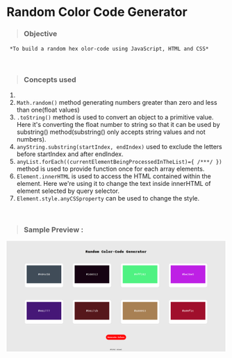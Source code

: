 # Random Color Code Generator

> ### Objective 
     *To build a random hex olor-code using JavaScript, HTML and CSS*  
<br>



> ### Concepts used    
1. 
2. `Math.random()` method generating numbers greater than zero and less than one(float values)
3. `.toString()` method is used to convert an object to a primitive value. Here it's converting the float number to string so that it can be used by substring() method(substring() only accepts string values and not numbers).
4. `anyString.substring(startIndex, endIndex)` used to exclude the letters before startIndex and after endIndex.
5. `anyList.forEach((currentElementBeingProcessedInTheList)={ /***/ })` method is used to provide function once for each array elements.
6. `Element.innerHTML` is used to access the HTML contained within the element. Here we're using it to change the text inside innerHTML of element selected by query selector.
7. `Element.style.anyCSSproperty` can be used to change the style.

<br>

> ### Sample Preview :  
![Screenshot](rccg.png)